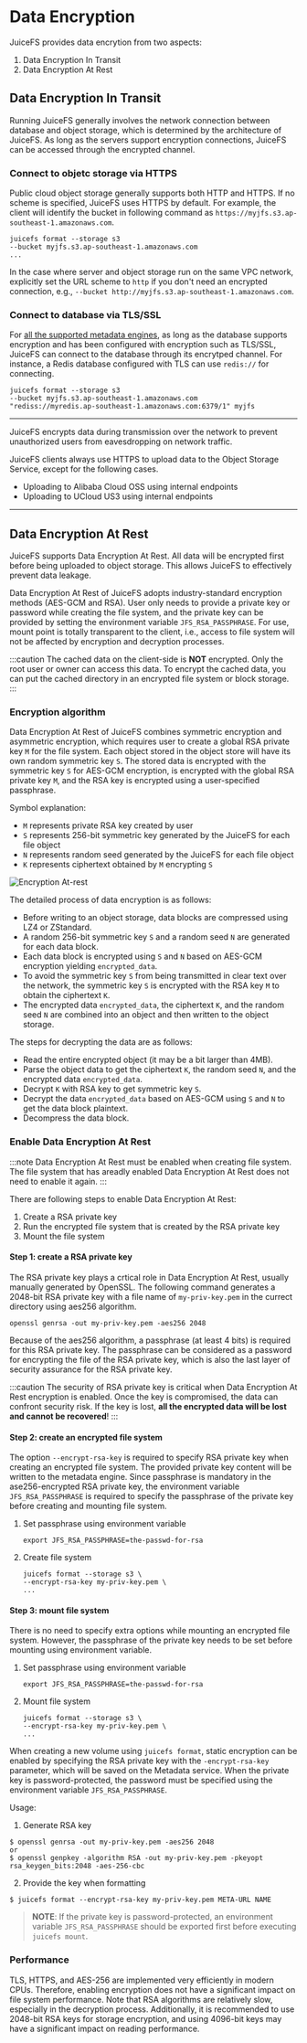 # Data Encryption

JuiceFS provides data encrytion from two aspects:

1. Data Encryption In Transit
2. Data Encryption At Rest

## Data Encryption In Transit

Running JuiceFS generally involves the network connection between database and object storage, which is determined by the architecture of JuiceFS. As long as the servers support encryption connections, JuiceFS can be accessed through the encrypted channel.

### Connect to objetc storage via HTTPS

Public cloud object storage generally supports both HTTP and HTTPS. If no scheme is specified, JuiceFS uses HTTPS by default. For example, the client will identify the bucket in following command as `https://myjfs.s3.ap-southeast-1.amazonaws.com`.

```shell
juicefs format --storage s3
--bucket myjfs.s3.ap-southeast-1.amazonaws.com
...
```

In the case where server and object storage run on the same VPC network, explicitly set the URL scheme to `http` if you don't need an encrypted connection, e.g., `--bucket http://myjfs.s3.ap-southeast-1.amazonaws.com`.


### Connect to database via TLS/SSL

For [all the supported metadata engines](../reference/how_to_setup_metadata_engine.md), as long as the database supports encryption and has been configured with encryption such as TLS/SSL, JuiceFS can connect to the database through its encrytped channel. For instance, a Redis database configured with TLS can use `redis://` for connecting.

```shell
juicefs format --storage s3
--bucket myjfs.s3.ap-southeast-1.amazonaws.com
"rediss://myredis.ap-southeast-1.amazonaws.com:6379/1" myjfs
```

----

JuiceFS encrypts data during transmission over the network to prevent unauthorized users from eavesdropping on network traffic.

JuiceFS clients always use HTTPS to upload data to the Object Storage Service, except for the following cases.

- Uploading to Alibaba Cloud OSS using internal endpoints
- Uploading to UCloud US3 using internal endpoints

-----

## Data Encryption At Rest

JuiceFS supports Data Encryption At Rest. All data will be encrypted first before being uploaded to object storage. This allows JuiceFS to effectively prevent data leakage.

Data Encryption At Rest of JuiceFS adopts industry-standard encryption methods (AES-GCM and RSA). User only needs to provide a private key or password while creating the file system, and the private key can be provided by setting the environment variable `JFS_RSA_PASSPHRASE`. For use, mount point is totally transparent to the client, i.e., access to file system will not be affected by encryption and decryption processes.

:::caution
The cached data on the client-side is **NOT** encrypted. Only the root user or owner can access this data. To encrypt the cached data, you can put the cached directory in an encrypted file system or block storage.
:::


### Encryption algorithm

Data Encryption At Rest of JuiceFS combines symmetric encryption and asymmetric encryption, which requires user to create a global RSA private key `M` for the file system. Each object stored in the object store will have its own random symmetric key `S`. The stored data is encrypted with the symmetric key `S` for AES-GCM encryption, is encrypted with the global RSA private key `M`, and the RSA key is encrypted using a user-specified passphrase.

Symbol explanation:

- `M` represents private RSA key created by user
- `S` represents 256-bit symmetric key generated by the JuiceFS for each file object
- `N` represents random seed generated by the JuiceFS for each file object
- `K` represents ciphertext obtained by `M` encrypting `S`

![Encryption At-rest](../images/encryption.png)

The detailed process of data encryption is as follows:

- Before writing to an object storage, data blocks are compressed using LZ4 or ZStandard.
- A random 256-bit symmetric key `S` and a random seed `N` are generated for each data block.
- Each data block is encrypted using `S` and `N` based on AES-GCM encryption yielding `encrypted_data`.
- To avoid the symmetric key `S` from being transmitted in clear text over the network, the symmetric key `S` is encrypted with the RSA key `M` to obtain the ciphertext `K`.
- The encrypted data `encrypted_data`, the ciphertext `K`, and the random seed `N` are combined into an object and then written to the object storage.

The steps for decrypting the data are as follows:

- Read the entire encrypted object (it may be a bit larger than 4MB).
- Parse the object data to get the ciphertext `K`, the random seed `N`, and the encrypted data `encrypted_data`.
- Decrypt `K` with RSA key to get symmetric key `S`.
- Decrypt the data `encrypted_data` based on AES-GCM using `S` and `N` to get the data block plaintext.
- Decompress the data block.


### Enable Data Encryption At Rest

:::note
Data Encryption At Rest must be enabled when creating file system. The file system that has areadly enabled Data Encryption At Rest does not need to enable it again. 
:::

There are following steps to enable Data Encryption At Rest:

1. Create a RSA private key
2. Run the encrypted file system that is created by the RSA private key
3. Mount the file system

#### Step 1: create a RSA private key

The RSA private key plays a crtical role in Data Encryption At Rest, usually manually generated by OpenSSL. The following command generates a 2048-bit RSA private key with a file name of `my-priv-key.pem` in the currect directory using aes256 algorithm.

```shell
openssl genrsa -out my-priv-key.pem -aes256 2048
```
Because of the aes256 algorithm, a passphrase (at least 4 bits) is required for this RSA private key. The passphrase can be considered as a password for encrypting the file of the RSA private key, which is also the last layer of security assurance for the RSA private key.

:::caution
The security of RSA private key is critical when Data Encryption At Rest encryption is enabled. Once the key is compromised, the data can confront security risk. If the key is lost, **all the encrypted data will be lost and cannot be recovered**!
:::

#### Step 2: create an encrypted file system

The option `--encrypt-rsa-key` is required to specify RSA private key when creating an encrypted file system. The provided private key content will be written to the metadata engine. Since passphrase is mandatory in the ase256-encrypted RSA private key, the environment variable `JFS_RSA_PASSPHRASE` is required to specify the passphrase of the private key before creating and mounting file system.

1. Set passphrase using environment variable

    ```shell
    export JFS_RSA_PASSPHRASE=the-passwd-for-rsa
    ```

2. Create file system

    ```shell
    juicefs format --storage s3 \
    --encrypt-rsa-key my-priv-key.pem \
    ...
    ```

#### Step 3: mount file system

There is no need to specify extra options while mounting an encrypted file system. However, the passphrase of the private key needs to be set before mounting using environment variable.

1. Set passphrase using environment variable

    ```shell
    export JFS_RSA_PASSPHRASE=the-passwd-for-rsa
    ```

2. Mount file system
    ```shell
    juicefs format --storage s3 \
    --encrypt-rsa-key my-priv-key.pem \
    ...
    ```


When creating a new volume using `juicefs format`, static encryption can be enabled by specifying the RSA private key with the `-encrypt-rsa-key` parameter, which will be saved on the Metadata service. When the private key is password-protected, the password must be specified using the environment variable `JFS_RSA_PASSPHRASE`.

Usage:

1. Generate RSA key

```shell
$ openssl genrsa -out my-priv-key.pem -aes256 2048
or
$ openssl genpkey -algorithm RSA -out my-priv-key.pem -pkeyopt rsa_keygen_bits:2048 -aes-256-cbc
```

2. Provide the key when formatting

```shell
$ juicefs format --encrypt-rsa-key my-priv-key.pem META-URL NAME
```

> **NOTE**: If the private key is password-protected, an environment variable `JFS_RSA_PASSPHRASE` should be exported first before executing `juicefs mount`.


### Performance

TLS, HTTPS, and AES-256 are implemented very efficiently in modern CPUs. Therefore, enabling encryption does not have a significant impact on file system performance. Note that RSA algorithms are relatively slow, especially in the decryption process. Additionally, it is recommended to use 2048-bit RSA keys for storage encryption, and using 4096-bit keys may have a significant impact on reading performance.
